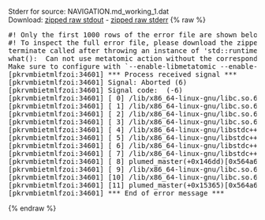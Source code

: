 Stderr for source:  NAVIGATION.md_working_1.dat   
Download: [zipped raw stdout](NAVIGATION.md_working_1.dat.plumed_master.stdout.txt.zip) - [zipped raw stderr](NAVIGATION.md_working_1.dat.plumed_master.stderr.txt.zip) 
{% raw %}
<pre>
#! Only the first 1000 rows of the error file are shown below
#! To inspect the full error file, please download the zipped raw stderr file above
terminate called after throwing an instance of 'std::runtime_error'
what():  Can not use metatomic action without the corresponding libraries.
Make sure to configure with `--enable-libmetatomic --enable-libtorch` and that the corresponding libraries are found
[pkrvmbietmlfzoi:34601] *** Process received signal ***
[pkrvmbietmlfzoi:34601] Signal: Aborted (6)
[pkrvmbietmlfzoi:34601] Signal code:  (-6)
[pkrvmbietmlfzoi:34601] [ 0] /lib/x86_64-linux-gnu/libc.so.6(+0x45330)[0x7fca1ee45330]
[pkrvmbietmlfzoi:34601] [ 1] /lib/x86_64-linux-gnu/libc.so.6(pthread_kill+0x11c)[0x7fca1ee9eb2c]
[pkrvmbietmlfzoi:34601] [ 2] /lib/x86_64-linux-gnu/libc.so.6(gsignal+0x1e)[0x7fca1ee4527e]
[pkrvmbietmlfzoi:34601] [ 3] /lib/x86_64-linux-gnu/libc.so.6(abort+0xdf)[0x7fca1ee288ff]
[pkrvmbietmlfzoi:34601] [ 4] /lib/x86_64-linux-gnu/libstdc++.so.6(+0xa5ff5)[0x7fca1f2a5ff5]
[pkrvmbietmlfzoi:34601] [ 5] /lib/x86_64-linux-gnu/libstdc++.so.6(+0xbb0da)[0x7fca1f2bb0da]
[pkrvmbietmlfzoi:34601] [ 6] /lib/x86_64-linux-gnu/libstdc++.so.6(_ZSt10unexpectedv+0x0)[0x7fca1f2a5a55]
[pkrvmbietmlfzoi:34601] [ 7] /lib/x86_64-linux-gnu/libstdc++.so.6(+0xa5a6f)[0x7fca1f2a5a6f]
[pkrvmbietmlfzoi:34601] [ 8] plumed_master(+0x146dd)[0x564a62bde6dd]
[pkrvmbietmlfzoi:34601] [ 9] /lib/x86_64-linux-gnu/libc.so.6(+0x2a1ca)[0x7fca1ee2a1ca]
[pkrvmbietmlfzoi:34601] [10] /lib/x86_64-linux-gnu/libc.so.6(__libc_start_main+0x8b)[0x7fca1ee2a28b]
[pkrvmbietmlfzoi:34601] [11] plumed_master(+0x15365)[0x564a62bdf365]
[pkrvmbietmlfzoi:34601] *** End of error message ***
</pre>
{% endraw %}
